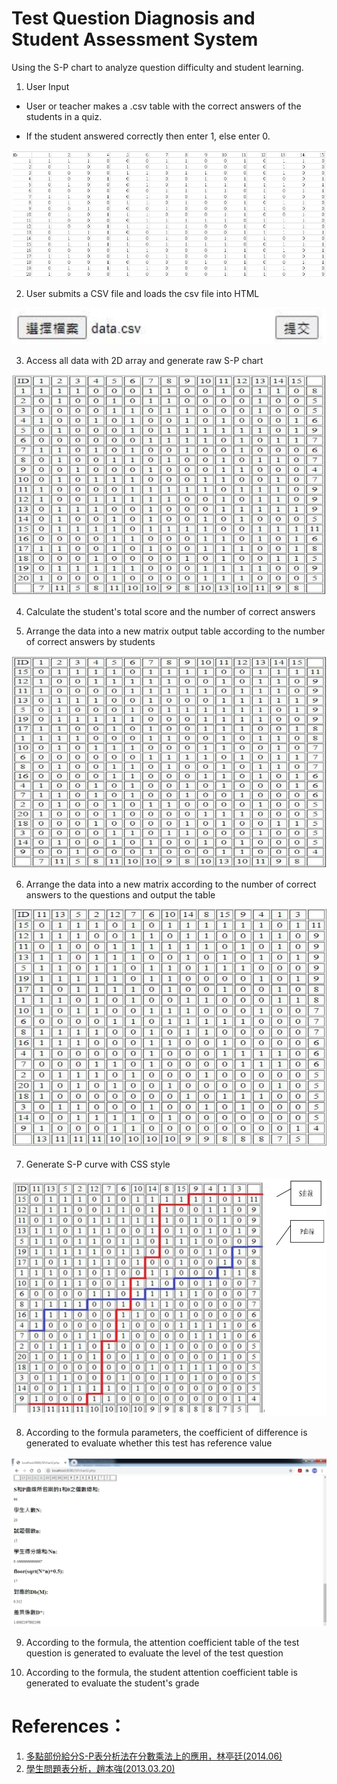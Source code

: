 # Test Question Diagnosis and Student Assessment System
Using  the S-P chart to analyze question difficulty and student learning.

1. User Input

* User or teacher makes a .csv table with the correct answers of the students in a quiz.

* If the student answered correctly then enter 1, else enter 0.

![image](https://github.com/ycchiu0703/Test-Question-Diagnosis-and-Student-Assessment-System/blob/main/image/csv_sample.jpg)

2. User submits a CSV file and loads the csv file into HTML

![image](https://github.com/ycchiu0703/Test-Question-Diagnosis-and-Student-Assessment-System/blob/main/image/SubmitData.jpg)

3. Access all data with 2D array and generate raw S-P chart

![image](https://github.com/ycchiu0703/Test-Question-Diagnosis-and-Student-Assessment-System/blob/main/image/OriginalS-PForm.jpg)

4. Calculate the student's total score and the number of correct answers

5. Arrange the data into a new matrix output table according to the number of correct answers by students

![image](https://github.com/ycchiu0703/Test-Question-Diagnosis-and-Student-Assessment-System/blob/main/image/CorrectAnsbyStudents.jpg)

6. Arrange the data into a new matrix according to the number of correct answers to the questions and output the table

![image](https://github.com/ycchiu0703/Test-Question-Diagnosis-and-Student-Assessment-System/blob/main/image/NumofCorrectAnswers.jpg)

7. Generate S-P curve with CSS style

![image](https://github.com/ycchiu0703/Test-Question-Diagnosis-and-Student-Assessment-System/blob/main/image/S-PChart.jpg)

8. According to the formula parameters, the coefficient of difference is generated to evaluate whether this test has reference value

![image](https://github.com/ycchiu0703/Test-Question-Diagnosis-and-Student-Assessment-System/blob/main/image/GenerateCoeofDiff.jpg)

9. According to the formula, the attention coefficient table of the test question is generated to evaluate the level of the test question

10. According to the formula, the student attention coefficient table is generated to evaluate the student's grade

# References：
1.  [多點部份給分S-P表分析法在分數乘法上的應用，林亭廷(2014.06)](http://ntcuir.ntcu.edu.tw/bitstream/987654321/869/1/102NTCT0629017-001.pdf)
2.  [學生問題表分析，趙本強(2013.03.20)](http://120.107.155.180/download/PHP/SP_Chart/%e5%ad%b8%e7%94%9f%e5%95%8f%e9%a1%8c%e8%a1%a8%e5%88%86%e6%9e%90.pdf)
